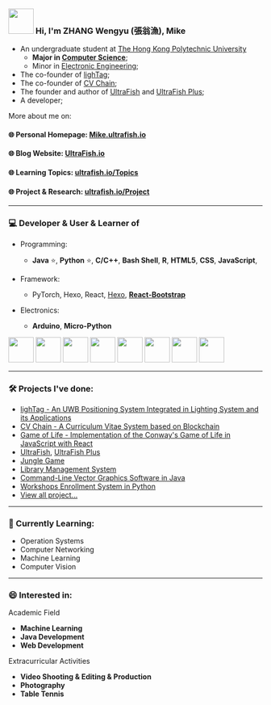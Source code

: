 ### <img src="https://github.com/rajput2107/rajput2107/blob/master/Assets/Hi.gif" width="50px"> Hi, I'm ZHANG Wengyu (張翁漁), Mike
- An undergraduate student at [The Hong Kong Polytechnic University](https://www.polyu.edu.hk/en/) 
  - **Major in [Computer Science](https://www.polyu.edu.hk/comp/)**;
  - Minor in [Electronic Engineering](https://www.polyu.edu.hk/eie/);
- The co-founder of [lighTag](https://github.com/lighTag-UWB);
- The co-founder of [CV Chain](https://cvchain.skyproton.com/);
- The founder and author of [UltraFish](https://ultrafish.io) and [UltraFish Plus](https://plus.ultrafish.io);
- A developer;

More about me on:

#### 🌐 Personal Homepage: [Mike.ultrafish.io](https://mike.ultrafish.io)
#### 🌐 Blog Website: [UltraFish.io](https://ultrafish.io)
#### 🌐 Learning Topics: [ultrafish.io/Topics](https://ultrafish.io/topics)
#### 🌐 Project & Research: [ultrafish.io/Project](https://ultrafish.io/project/#/)

---

### 💻 Developer & User & Learner of
- Programming: 
  - **Java** ⭐, **Python** ⭐, **C/C++**, **Bash Shell**, **R**, **HTML5**, **CSS**, **JavaScript**, 

- Framework:
  - PyTorch, Hexo, React, [Hexo](https://hexo.io/), [**React-Bootstrap**](https://react-bootstrap.github.io/)

- Electronics: 
  - **Arduino**, **Micro-Python**

<code><a href="https://www.java.com/" target="_blank"><img height="50" src="https://www.vectorlogo.zone/logos/java/java-horizontal.svg"></a></code>
  <code><a href="https://www.python.org/" target="_blank"><img height="50" src="https://www.vectorlogo.zone/logos/python/python-ar21.svg"></a></code>
  <code><a href="https://www.r-project.org/" target="_blank"><img height="50" src="https://www.vectorlogo.zone/logos/r-project/r-project-icon.svg"></a></code>
  <code><a href="https://html.spec.whatwg.org/multipage/" target="_blank"><img height="50" src="https://www.vectorlogo.zone/logos/w3_html5/w3_html5-ar21.svg"></a></code> <code><a href="https://www.w3.org/Style/CSS/Overview.en.html" target="_blank"><img height="50" src="https://www.vectorlogo.zone/logos/w3_css/w3_css-ar21.svg"></a></code> <code><a href="https://www.javascript.com/" target="_blank"><img height="50" src="https://www.vectorlogo.zone/logos/javascript/javascript-ar21.svg"></a></code>
<code><a href="https://hexo.io/" target="_blank"><img height="50" src="https://www.vectorlogo.zone/logos/hexoio/hexoio-icon.svg"></a></code>
<code><a href="https://www.arduino.cc/" target="_blank"><img height="50" src="https://www.vectorlogo.zone/logos/arduino/arduino-ar21.svg"></a></code>
 
---

### 🛠️ Projects I've done:
- [lighTag - An UWB Positioning System Integrated in Lighting System and its Applications](https://github.com/lighTag-UWB/lighTag)
- [CV Chain - A Curriculum Vitae System based on Blockchain](https://github.com/Unhackable-PolyHack2022/CV-Chain.git)
- [Game of Life - Implementation of the Conway's Game of Life in JavaScript with React](https://github.com/zhangwengyu999/Game_of_Life.git)
- [UltraFish](https://ultrafish.io), [UltraFish Plus](https://plus.ultrafish.io)
- [Jungle Game](https://github.com/zhangwengyu999/Jungle_Game_Project)  
- [Library Management System](https://github.com/zhangwengyu999/Library_Management_System_Project)  
- [Command-Line Vector Graphics Software in Java](https://github.com/OOP-PROJECT-COMP2021/Command-Line_Vector_Graphics_Software.git)
- [Workshops Enrollment System in Python](https://github.com/zhangwengyu999/Workshops_Enrollment_System_Project.git)
- [View all project...](https://ultrafish.io/project)

---

### 🌱 Currently Learning:
- Operation Systems
- Computer Networking
- Machine Learning
- Computer Vision

---

### 😄 Interested in:

Academic Field
- **Machine Learning**
- **Java Development**
- **Web Development**


Extracurricular Activities
- **Video Shooting & Editing & Production**
- **Photography**
- **Table Tennis**

<!-- 
- 🔭 I’m currently working on ...
- 🌱 I’m currently learning ...
- 👯 I’m looking to collaborate on ...
- 🤔 I’m looking for help with ...
- 💬 Ask me about ...
- 📫 How to reach me: ...
- 😄 Pronouns: ...
- ⚡ Fun fact: ... -->

